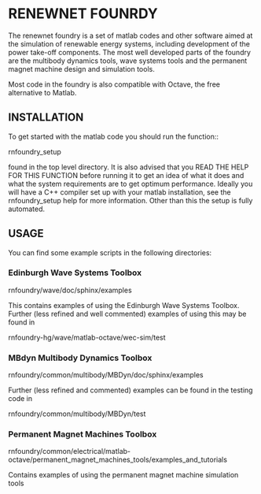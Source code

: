 # RENEWNET FOUNRDY

The renewnet foundry is a set of matlab codes and other software
aimed at the simulation of renewable energy systems, including
development of the power take-off components. The most well
developed parts of the foundry are the multibody dynamics tools,
wave systems tools and the permanent magnet machine design and
simulation tools.

Most code in the foundry is also compatible with Octave, the free
alternative to Matlab.

## INSTALLATION

To get started with the matlab code you should run the function::

  rnfoundry_setup

found in the top level directory. It is also advised that you
READ THE HELP FOR THIS FUNCTION before running it to get an idea
of what it does and what the system requirements are to get
optimum performance. Ideally you will have a C++ compiler set up
with your matlab installation, see the rnfoundry_setup help for
more information. Other than this the setup is fully automated.

## USAGE

You can find some example scripts in the following directories:

### Edinburgh Wave Systems Toolbox

rnfoundry/wave/doc/sphinx/examples

This contains examples of using the Edinburgh Wave Systems Toolbox.
Further (less refined and well commented) examples of using this may
be found in

rnfoundry-hg/wave/matlab-octave/wec-sim/test


### MBdyn Multibody Dynamics Toolbox

rnfoundry/common/multibody/MBDyn/doc/sphinx/examples

Further (less refined and commented) examples can be found in the
testing code in

rnfoundry/common/multibody/MBDyn/test


### Permanent Magnet Machines Toolbox

rnfoundry/common/electrical/matlab-octave/permanent_magnet_machines_tools/examples_and_tutorials

Contains examples of using the permanent magnet machine simulation
tools
